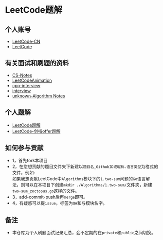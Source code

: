 ﻿# LeetCode题解  

## 个人账号  

- [LeetCode-CN](https://leetcode-cn.com/u/zoctopus_zhang/)  
- [LeetCode](https://leetcode.com/zoctopus/)


## 有关面试和刷题的资料  

- [CS-Notes](https://cyc2018.github.io/CS-Notes/#/)  
- [LeetCodeAnimation ](https://github.com/MisterBooo/LeetCodeAnimation)  
- [cpp-interview](https://interview.huihut.com/#/)  
- [interview](https://github.com/huihut/interview)  
- [unknown-Algorithm Notes](https://mnmunknown.gitbooks.io/algorithm-notes/content/)  

## 个人题解  

- [LeetCode题解](https://octopuslian.github.io/categories/LeetCode%E9%A2%98%E8%A7%A3/)  
- [LeetCode-剑指offer题解](https://octopuslian.github.io/categories/LeetCode-%E5%89%91%E6%8C%87offer%E9%A2%98%E8%A7%A3/)  

## 如何参与贡献  

- 1，首先fork本项目  
- 2，在您想贡献的题目文件夹下新建以`题目名_GithubID或昵称.语言类型`为格式的文件，例如:  
如果我想贡献LeetCode中`Algorithms`模块下的`1.two-sum`问题的`Go`语言解法，则可以在本项目下创建`mkdir ./Algorithms/1.two-sum/`文件夹，新建`two-sum_zoctopus.go`这样的文件。  
- 3，add-commit-push后再`merge`即可。  
- 4，有疑惑可以提`issue`，标签为`QA`和与模块名字。  

## 备注  

- 本仓库为个人刷题面试记录汇总，会不定期的在`private`和`public`之间切换。  